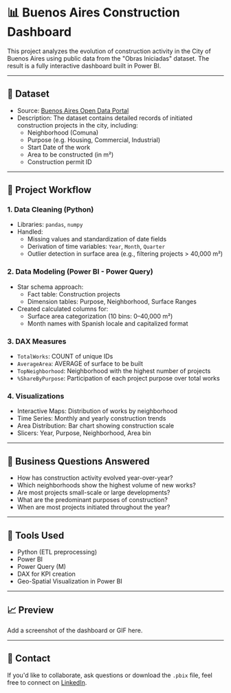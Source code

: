 # 📊 Buenos Aires Construction Dashboard

This project analyzes the evolution of construction activity in the City of Buenos Aires using public data from the "Obras Iniciadas" dataset. The result is a fully interactive dashboard built in Power BI.

---

## 📂 Dataset

- Source: [Buenos Aires Open Data Portal](https://data.buenosaires.gob.ar/dataset/obras-iniciadas)
- Description: The dataset contains detailed records of initiated construction projects in the city, including:
  - Neighborhood (Comuna)
  - Purpose (e.g. Housing, Commercial, Industrial)
  - Start Date of the work
  - Area to be constructed (in m²)
  - Construction permit ID

---

## 🔧 Project Workflow

### 1. Data Cleaning (Python)
- Libraries: `pandas`, `numpy`
- Handled:
  - Missing values and standardization of date fields
  - Derivation of time variables: `Year`, `Month`, `Quarter`
  - Outlier detection in surface area (e.g., filtering projects > 40,000 m²)

### 2. Data Modeling (Power BI - Power Query)
- Star schema approach:
  - Fact table: Construction projects
  - Dimension tables: Purpose, Neighborhood, Surface Ranges
- Created calculated columns for:
  - Surface area categorization (10 bins: 0–40,000 m²)
  - Month names with Spanish locale and capitalized format

### 3. DAX Measures
- `TotalWorks`: COUNT of unique IDs
- `AverageArea`: AVERAGE of surface to be built
- `TopNeighborhood`: Neighborhood with the highest number of projects
- `%ShareByPurpose`: Participation of each project purpose over total works

### 4. Visualizations
- Interactive Maps: Distribution of works by neighborhood
- Time Series: Monthly and yearly construction trends
- Area Distribution: Bar chart showing construction scale
- Slicers: Year, Purpose, Neighborhood, Area bin

---

## 📌 Business Questions Answered

- How has construction activity evolved year-over-year?
- Which neighborhoods show the highest volume of new works?
- Are most projects small-scale or large developments?
- What are the predominant purposes of construction?
- When are most projects initiated throughout the year?

---

## 🧩 Tools Used

- Python (ETL preprocessing)
- Power BI
- Power Query (M)
- DAX for KPI creation
- Geo-Spatial Visualization in Power BI

---

## 📈 Preview

Add a screenshot of the dashboard or GIF here.

---

## 💬 Contact

If you'd like to collaborate, ask questions or download the `.pbix` file, feel free to connect on [LinkedIn](https://www.linkedin.com/in/tu-usuario).

